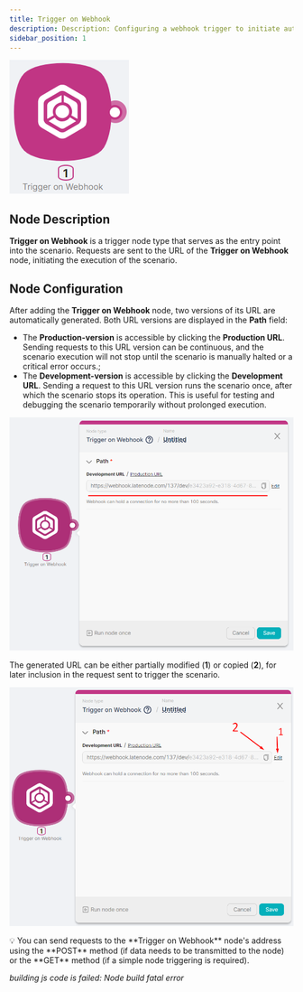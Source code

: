 ```yaml
---
title: Trigger on Webhook
description: Description: Configuring a webhook trigger to initiate automation
sidebar_position: 1
---
```


![Untitled](./trigger_on_webhook/untitled.png)

## **Node Description**

**Trigger on Webhook** is a trigger node type that serves as the entry point into the scenario. Requests are sent to the URL of the **Trigger on Webhook** node, initiating the execution of the scenario.

## **Node Configuration** 

After adding the **Trigger on Webhook** node, two versions of its URL are automatically generated. Both URL versions are displayed in the **Path** field:

- The **Production-version** is accessible by clicking the **Production URL**. Sending requests to this URL version can be continuous, and the scenario execution will not stop until the scenario is manually halted or a critical error occurs.;
- The **Development-version** is accessible by clicking the **Development URL**. Sending a request to this URL version runs the scenario once, after which the scenario stops its operation. This is useful for testing and debugging the scenario temporarily without prolonged execution.

![Untitled](./trigger_on_webhook/untitled_1.png)

The generated URL can be either partially modified (**1**) or copied (**2**), for later inclusion in the request sent to trigger the scenario.

![Untitled](./trigger_on_webhook/untitled_2.png)

<aside>
💡 You can send requests to the **Trigger on Webhook** node's address using the **POST** method (if data needs to be transmitted to the node) or the **GET** method (if a simple node triggering is required).

</aside>

*building js code is failed: Node build fatal error*
